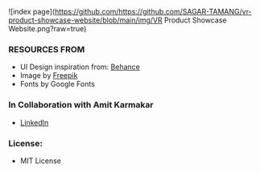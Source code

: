 ![index page](https://github.com/https://github.com/SAGAR-TAMANG/vr-product-showcase-website/blob/main/img/VR Product Showcase Website.png?raw=true)

### RESOURCES FROM
- UI Design inspiration from: [Behance](https://www.behance.net/gallery/176758915/VR-UI-Design-?tracking_source=project_owner_other_projects&)
- Image by [Freepik](https://www.freepik.com/free-photo/medium-shot-man-wearing-vr-glasses_19265130.htm#query=vr&position=4&from_view=search&track=sph)
- Fonts by Google Fonts

### In Collaboration with Amit Karmakar
- [LinkedIn](https://www.linkedin.com/in/amit-karmakar-267230267/)

### License:
- MIT License